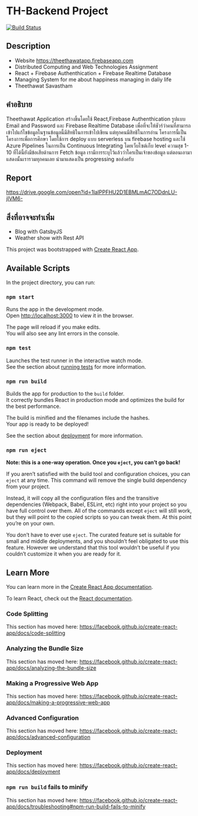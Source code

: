 # TH-Backend Project

[![Build Status](https://dev.azure.com/theethawats/theethawatpredev/_apis/build/status/theethawat.th-backend?branchName=master)](https://dev.azure.com/theethawats/theethawatpredev/_build/latest?definitionId=3&branchName=master)

## Description
* Website https://theethawatapp.firebaseapp.com
* Distributed Computing and Web Technologies Assignment 
* React + Firebase Authenthication + Firebase Realtime Database
* Managing System for me about happiness managing in daliy life
* Theethawat Savastham

## คำอธิบาย
Theethawat Application สร้างขึ้นโดยใช้ React,Firebase Authenthication รูปแบบ Email and Password
 และ Firebase Realtime Database เพื่อที่จะให้ชัวร์ว่าคนที่สามารถเข้าไปแก้ไขข้อมูลในฐานข้อมูลนี้มีสิทธิในการเข้าไปเขียน แต่ทุกคนมีสิทธิในการอ่าน โครงการนี้เป็นโครงการเพื่อการศึกษา โดยใช้การ deploy แบบ serverless บน firebase hosting 
และใช้ Azure Pipelines ในการเป็น Continuous Integrating โดยเว็บไซต์เก็บ level ความสุข  1- 10
ที่ได้นี้ยังมีข้อเสียด้านการ Fetch ข้อมูล เรามีการระบุไว้แล้วว่าใครเป็นเจ้าของข้อมูล แต่ตอนเอามาแสดงนั้นเรารวมทุกคนเลย นำมาแสดงเป็น progressing ขอส่งครับ

## Report
https://drive.google.com/open?id=1lalPPFHU2D1EBMLmAC7ODdnLU-jIVM6-

## สิ่งที่อาจจะทำเพิ่ม
* Blog with GatsbyJS
* Weather show with Rest API 

This project was bootstrapped with [Create React App](https://github.com/facebook/create-react-app).

## Available Scripts

In the project directory, you can run:

### `npm start`

Runs the app in the development mode.<br>
Open [http://localhost:3000](http://localhost:3000) to view it in the browser.

The page will reload if you make edits.<br>
You will also see any lint errors in the console.

### `npm test`

Launches the test runner in the interactive watch mode.<br>
See the section about [running tests](https://facebook.github.io/create-react-app/docs/running-tests) for more information.

### `npm run build`

Builds the app for production to the `build` folder.<br>
It correctly bundles React in production mode and optimizes the build for the best performance.

The build is minified and the filenames include the hashes.<br>
Your app is ready to be deployed!

See the section about [deployment](https://facebook.github.io/create-react-app/docs/deployment) for more information.

### `npm run eject`

**Note: this is a one-way operation. Once you `eject`, you can’t go back!**

If you aren’t satisfied with the build tool and configuration choices, you can `eject` at any time. This command will remove the single build dependency from your project.

Instead, it will copy all the configuration files and the transitive dependencies (Webpack, Babel, ESLint, etc) right into your project so you have full control over them. All of the commands except `eject` will still work, but they will point to the copied scripts so you can tweak them. At this point you’re on your own.

You don’t have to ever use `eject`. The curated feature set is suitable for small and middle deployments, and you shouldn’t feel obligated to use this feature. However we understand that this tool wouldn’t be useful if you couldn’t customize it when you are ready for it.

## Learn More

You can learn more in the [Create React App documentation](https://facebook.github.io/create-react-app/docs/getting-started).

To learn React, check out the [React documentation](https://reactjs.org/).

### Code Splitting

This section has moved here: https://facebook.github.io/create-react-app/docs/code-splitting

### Analyzing the Bundle Size

This section has moved here: https://facebook.github.io/create-react-app/docs/analyzing-the-bundle-size

### Making a Progressive Web App

This section has moved here: https://facebook.github.io/create-react-app/docs/making-a-progressive-web-app

### Advanced Configuration

This section has moved here: https://facebook.github.io/create-react-app/docs/advanced-configuration

### Deployment

This section has moved here: https://facebook.github.io/create-react-app/docs/deployment

### `npm run build` fails to minify

This section has moved here: https://facebook.github.io/create-react-app/docs/troubleshooting#npm-run-build-fails-to-minify
